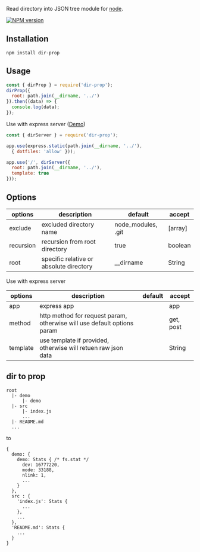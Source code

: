 Read directory into JSON tree module for [node](https://nodejs.org).

[![NPM version](https://img.shields.io/npm/v/dir-prop.svg)](https://www.npmjs.com/package/dir-prop)

## Installation

```
npm install dir-prop
```

## Usage

```js
const { dirProp } = require('dir-prop');
dirProp({
  root: path.join(__dirname, '../')
}).then((data) => {
  console.log(data);
});
```

Use with express server ([Demo](https://dir-prop-77617p9138kn.runkit.sh/))

```js
const { dirServer } = require('dir-prop');

app.use(express.static(path.join(__dirname, '../'),
  { dotfiles: 'allow' }));

app.use('/', dirServer({
  root: path.join(__dirname, '../'),
  template: true
}));
```

## Options

| options   | description                             | default            | accept  |
| --------- | --------------------------------------- | ------------------ | ------- |
| exclude   | excluded directory name                 | node_modules, .git | [array] |
| recursion | recursion from root directory           | true               | boolean |
| root      | specific relative or absolute directory | __dirname          | String  |

Use with express server

| options   | description                                                             | default | accept    |
| --------- | ----------------------------------------------------------------------- | ------- | --------- |
| app       | express app                                                             |         | app       |
| method    | http method for request param, otherwise will use default options param |         | get, post |
| template  | use template if provided, otherwise will retuen raw json data           |         | String    |

## dir to prop

```
root
  |- demo
      |- demo
  |- src
      |- index.js
      ...
  |- README.md
  ...
```

to

```
{
  demo: {
    demo: Stats { /* fs.stat */
      dev: 16777220,
      mode: 33188,
      nlink: 1,
      ...
    }
  },
  src : {
    'index.js': Stats {
      ...
    },
    ...
  },
  'README.md': Stats {
    ...
  }
}
```
